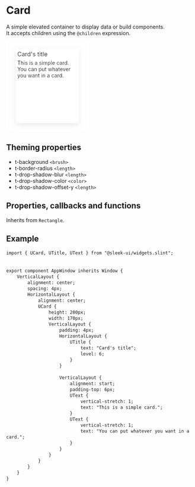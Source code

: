 
# Card
A simple elevated container to display data or build components.  
It accepts children using the `@children` expression.  

![card presentation](images/card.png)

## Theming properties
- t-background `<brush>`
- t-border-radius `<length>`
- t-drop-shadow-blur `<length>`
- t-drop-shadow-color `<color>`
- t-drop-shadow-offset-y `<length>`

## Properties, callbacks and functions
Inherits from `Rectangle`.  

## Example
```slint
import { UCard, UTitle, UText } from "@sleek-ui/widgets.slint";


export component AppWindow inherits Window {
	VerticalLayout {
		alignment: center;
		spacing: 4px;
		HorizontalLayout {
			alignment: center;
			UCard {
				height: 200px;
				width: 170px;
				VerticalLayout {
					padding: 4px;
					HorizontalLayout {
						UTitle {
							text: "Card's title";
							level: 6;
						}
					}
					
					VerticalLayout {
						alignment: start;
						padding-top: 6px;
						UText {
							vertical-stretch: 1;
							text: "This is a simple card.";
						}
						UText {
							vertical-stretch: 1;
							text: "You can put whatever you want in a card.";
						}
					}
				}
			}
		}
	}
}
```